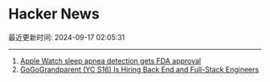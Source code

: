 # Hacker News

最近更新时间: 2024-09-17 02:05:31

--- 
1. [Apple Watch sleep apnea detection gets FDA approval](https://techcrunch.com/2024/09/16/apple-watch-sleep-apnea-detection-gets-fda-approval/) 
2. [GoGoGrandparent (YC S16) Is Hiring Back End and Full-Stack Engineers](https://news.ycombinator.com/item?id=41558114) 
